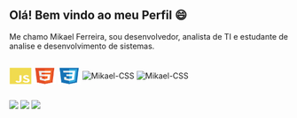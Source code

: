 ## Olá! Bem vindo ao meu Perfil 😄 

Me chamo Mikael Ferreira, sou desenvolvedor, analista de TI e estudante de analise e desenvolvimento de sistemas.
<div style="display: inline_block"><br>
  <img align="center" alt="Mikael-Js" height="30" width="40" src="https://raw.githubusercontent.com/devicons/devicon/master/icons/javascript/javascript-plain.svg">
  <img align="center" alt="Mikael-HTML" height="30" width="40" src="https://raw.githubusercontent.com/devicons/devicon/master/icons/html5/html5-original.svg">
  <img align="center" alt="Mikael-CSS" height="30" width="40" src="https://raw.githubusercontent.com/devicons/devicon/master/icons/css3/css3-original.svg">  
  <img align="center" alt="Mikael-CSS" height="30" width="40" src="https://cdn.jsdelivr.net/gh/devicons/devicon/icons/mysql/mysql-plain.svg">
  <img align="center" alt="Mikael-CSS" height="30" width="40" src="https://cdn.jsdelivr.net/gh/devicons/devicon/icons/mysql/mysql-plain.svg"> 
</div>

##

<div>
  <a href="https://www.instagram.com/fr.mikael/" target="_blank"><img src="https://img.shields.io/badge/-Instagram-%23E4405F?style=for-the-badge&logo=instagram&logoColor=white" target="_blank"></a>
  <a href = "mailto:fmikae931@gmail.com"><img src="https://img.shields.io/badge/-Gmail-%23333?style=for-the-badge&logo=gmail&logoColor=white" target="_blank"></a>
  <a href="https://www.linkedin.com/in/mikael-ferreira-37471b232/" target="_blank"><img src="https://img.shields.io/badge/-LinkedIn-%230077B5?style=for-the-badge&logo=linkedin&logoColor=white" target="_blank"></a> 
</div>
